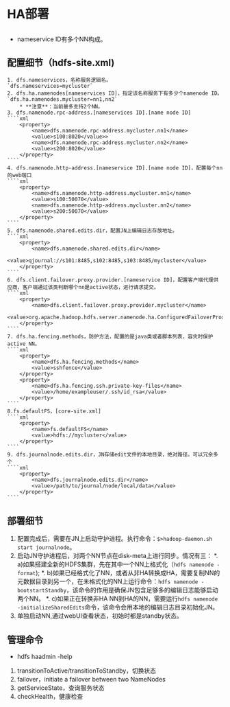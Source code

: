 # HA部署
## 
* nameservice ID有多个NN构成。
## 配置细节（hdfs-site.xml)
    1. dfs.nameservices，名称服务逻辑名。
    `dfs.nameservices=mycluster`
    2. dfs.ha.namenodes[nameservices ID]，指定该名称服务下有多少个namenode ID。
    `dfs.ha.namenodes.mycluster=nn1,nn2`
        * **注意**：当前最多支持2个NN。
    3. dfs.namenode.rpc-address.[nameservices ID].[name node ID]
    ````xml
        <property>
            <name>dfs.namenode.rpc-address.mycluster.nn1</name>
            <value>s100:8020</value>>
            <name>dfs.namenode.rpc-address.mycluster.nn2</name>
            <value>s200:8020</value>
        </property>
    ````
    4. dfs.namenode.http-address.[nameservice ID].[name node ID]，配置每个nn的web端口
    ````xml
        <property>
            <name>dfs.namenode.http-address.mycluster.nn1</name>
            <value>s100:50070</value>
            <name>dfs.namenode.http-address.mycluster.nn2</name>
            <value>s200:50070</value>
        </property>
    ````
    5. dfs.namenode.shared.edits.dir，配置JN上编辑日志存放地址。
    ````xml
        <property>
            <name>dfs.namenode.shared.edits.dir</name>
            <value>qjournal://s101:8485,s102:8485,s103:8485/mycluster</value>
        </property>
    ````
    6. dfs.client.failover.proxy.provider.[nameservice ID]，配置客户端代理供应商，客户端通过该类判断哪个nn是active状态，进行请求提交。
    ````xml
        <property>
            <name>dfs.client.failover.proxy.provider.mycluster</name>
            <value>org.apache.hadoop.hdfs.server.namenode.ha.ConfiguredFailoverProxyProvider</value>
        </property>
    ````
    7. dfs.ha.fencing.methods，防护方法，配置的是java类或者脚本列表，容灾时保护active NN。
    ````xml
        <property>
            <name>dfs.ha.fencing.methods</name>
            <value>sshfence</value>
        </property>
        <property>
            <name>dfs.ha.fencing.ssh.private-key-files</name>
            <value>/home/exampleuser/.ssh/id_rsa</value>
        </property>
    ````
    8.fs.defaultFS，[core-site.xml]
    ````xml
        <property>
            <name>fs.defaultFS</name>
            <value>hdfs://mycluster</value>
        </property>
    ````
    9. dfs.journalnode.edits.dir，JN存储edit文件的本地目录，绝对路径。可以冗余多个
    ````xml
        <property>
            <name>dfs.journalnode.edits.dir</name>
            <value>/path/to/journal/node/local/data</value>
        </property>
    ````
## 部署细节
1. 配置完成后，需要在JN上启动守护进程。执行命令：`$>hadoop-daemon.sh start journalnode`。
2. 启动JN守护进程后，对两个NN节点在disk-meta上进行同步。情况有三：
    *. a)如果搭建全新的HDFS集群，先在其中一个NN上格式化（`hdfs namenode -format`);
    *. b)如果已经格式化了NN，或者从非HA转换成HA，需要复制NN的元数据目录到另一个，在未格式化的NN上运行命令：`hdfs namenode -bootstartStandby`，该命令的作用是确保JN包含足够多的编辑日志能够启动两个NN。
    *. c)如果正在转换非HA NN到HA的NN，需要运行`hdfs namenode -initializeSharedEdits`命令，该命令会用本地的编辑日志目录初始化JN。
3. 单独启动NN,通过webUI查看状态，初始时都是standby状态。
## 管理命令
* hdfs haadmin -help
1. transitionToActive/transitionToStandby，切换状态
2. failover，initiate a failover between two NameNodes
3. getServiceState，查询服务状态
4. checkHealth，健康检查